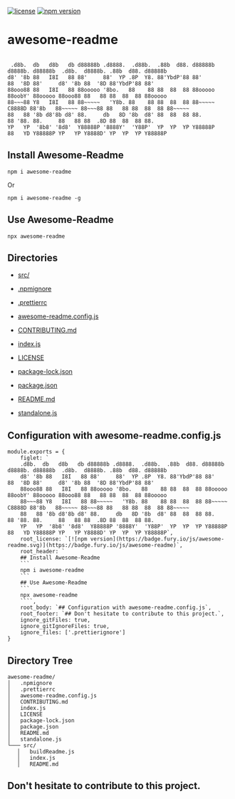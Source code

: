 
[![license](https://img.shields.io/github/license/jamesisaac/react-native-background-task.svg)](https://opensource.org/licenses/MIT)
[![npm version](https://badge.fury.io/js/awesome-readme.svg)](https://badge.fury.io/js/awesome-readme)

# awesome-readme

```

 .d8b.  db   d8b   db d88888b .d8888.  .d88b.  .88b  d88. d88888b        d8888b. d88888b  .d8b.  d8888b. .88b  d88. d88888b 
d8' '8b 88   I8I   88 88'     88'  YP .8P  Y8. 88'YbdP'88 88'            88  '8D 88'     d8' '8b 88  '8D 88'YbdP'88 88'     
88ooo88 88   I8I   88 88ooooo '8bo.   88    88 88  88  88 88ooooo        88oobY' 88ooooo 88ooo88 88   88 88  88  88 88ooooo 
88~~~88 Y8   I8I   88 88~~~~~   'Y8b. 88    88 88  88  88 88~~~~~ C8888D 88'8b   88~~~~~ 88~~~88 88   88 88  88  88 88~~~~~ 
88   88 '8b d8'8b d8' 88.     db   8D '8b  d8' 88  88  88 88.            88 '88. 88.     88   88 88  .8D 88  88  88 88.     
YP   YP  '8b8' '8d8'  Y88888P '8888Y'  'Y88P'  YP  YP  YP Y88888P        88   YD Y88888P YP   YP Y8888D' YP  YP  YP Y88888P 
```


## Install Awesome-Readme

```
npm i awesome-readme
```

Or

```
npm i awesome-readme -g
```

## Use Awesome-Readme

```
npx awesome-readme
```

## Directories
 - [src/](./src/)

 - [.npmignore](./.npmignore)
 - [.prettierrc](./.prettierrc)
 - [awesome-readme.config.js](./awesome-readme.config.js)
 - [CONTRIBUTING.md](./CONTRIBUTING.md)
 - [index.js](./index.js)
 - [LICENSE](./LICENSE)
 - [package-lock.json](./package-lock.json)
 - [package.json](./package.json)
 - [README.md](./README.md)
 - [standalone.js](./standalone.js)


    
## Configuration with awesome-readme.config.js

```
module.exports = {
    figlet: `
    .d8b.  db   d8b   db d88888b .d8888.  .d88b.  .88b  d88. d88888b        d8888b. d88888b  .d8b.  d8888b. .88b  d88. d88888b
    d8' '8b 88   I8I   88 88'     88'  YP .8P  Y8. 88'YbdP'88 88'            88  '8D 88'     d8' '8b 88  '8D 88'YbdP'88 88'
    88ooo88 88   I8I   88 88ooooo '8bo.   88    88 88  88  88 88ooooo        88oobY' 88ooooo 88ooo88 88   88 88  88  88 88ooooo
    88~~~88 Y8   I8I   88 88~~~~~   'Y8b. 88    88 88  88  88 88~~~~~ C8888D 88'8b   88~~~~~ 88~~~88 88   88 88  88  88 88~~~~~
    88   88 '8b d8'8b d8' 88.     db   8D '8b  d8' 88  88  88 88.            88 '88. 88.     88   88 88  .8D 88  88  88 88.
    YP   YP  '8b8' '8d8'  Y88888P '8888Y'  'Y88P'  YP  YP  YP Y88888P        88   YD Y88888P YP   YP Y8888D' YP  YP  YP Y88888P`,
    root_license: `[![npm version](https://badge.fury.io/js/awesome-readme.svg)](https://badge.fury.io/js/awesome-readme)`,
    root_header: `
    ## Install Awesome-Readme
    ```
    npm i awesome-readme
    ```
    ## Use Awesome-Readme
    ```
    npx awesome-readme
    ````,
    root_body: `## Configuration with awesome-readme.config.js`,
    root_footer: `## Don't hesitate to contribute to this project.`,
    ignore_gitFiles: true,
    ignore_gitIgnoreFiles: true,
    ignore_files: ['.prettierignore']
}
```

## Directory Tree
```
awesome-readme/
│   .npmignore
│   .prettierrc
│   awesome-readme.config.js
│   CONTRIBUTING.md
│   index.js
│   LICENSE
│   package-lock.json
│   package.json
│   README.md
│   standalone.js
└─── src/
   │   buildReadme.js
   │   index.js
   │   README.md
```
## Don't hesitate to contribute to this project.
